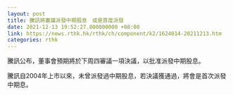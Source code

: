 ```yaml
---
layout: post
title: 騰訊將審議派發中期股息　或是首度派發
date: 2021-12-13 19:52:27.000000000 +08:00
link: https://news.rthk.hk/rthk/ch/component/k2/1624014-20211213.htm
categories: rthk
---
```


騰訊公布，董事會預期將於下周四審議一項決議，以批准派發中期股息。

騰訊自2004年上市以來，未曾派發過中期股息，若決議獲通過，將會是首次派發中期息。
